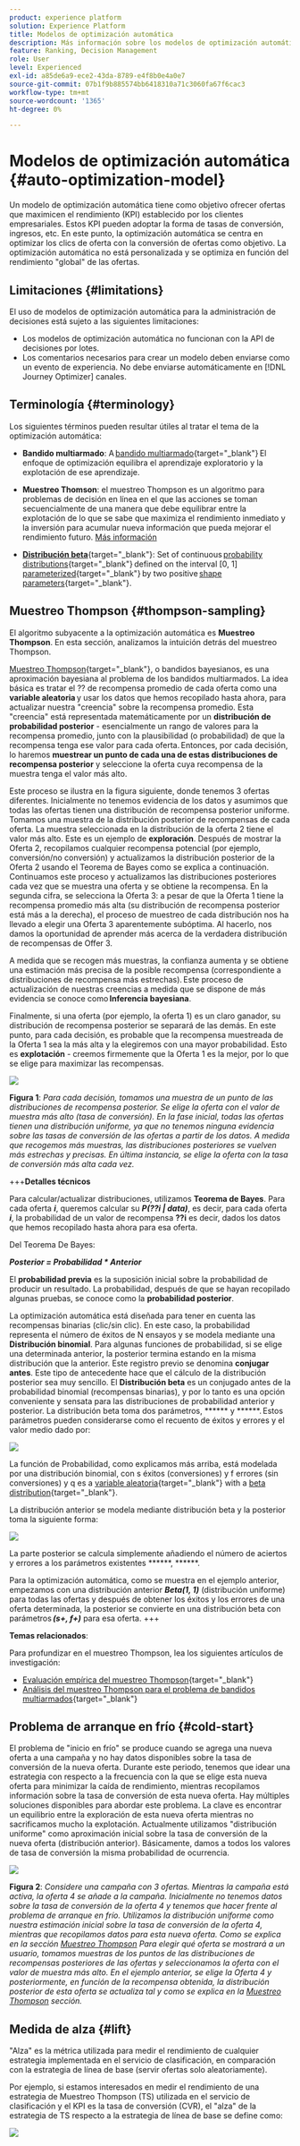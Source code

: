 ```yaml
---
product: experience platform
solution: Experience Platform
title: Modelos de optimización automática
description: Más información sobre los modelos de optimización automática
feature: Ranking, Decision Management
role: User
level: Experienced
exl-id: a85de6a9-ece2-43da-8789-e4f8b0e4a0e7
source-git-commit: 07b1f9b885574bb6418310a71c3060fa67f6cac3
workflow-type: tm+mt
source-wordcount: '1365'
ht-degree: 0%

---
```


# Modelos de optimización automática {#auto-optimization-model}

Un modelo de optimización automática tiene como objetivo ofrecer ofertas que maximicen el rendimiento (KPI) establecido por los clientes empresariales. Estos KPI pueden adoptar la forma de tasas de conversión, ingresos, etc. En este punto, la optimización automática se centra en optimizar los clics de oferta con la conversión de ofertas como objetivo. La optimización automática no está personalizada y se optimiza en función del rendimiento &quot;global&quot; de las ofertas.

## Limitaciones {#limitations}

El uso de modelos de optimización automática para la administración de decisiones está sujeto a las siguientes limitaciones:

* Los modelos de optimización automática no funcionan con la API de decisiones por lotes.
* Los comentarios necesarios para crear un modelo deben enviarse como un evento de experiencia. No debe enviarse automáticamente en [!DNL Journey Optimizer] canales.

## Terminología {#terminology}

Los siguientes términos pueden resultar útiles al tratar el tema de la optimización automática:

* **Bandido multiarmado**: A [bandido multiarmado](https://en.wikipedia.org/wiki/Multi-armed_bandit){target="_blank"} El enfoque de optimización equilibra el aprendizaje exploratorio y la explotación de ese aprendizaje.

* **Muestreo Thomson**: el muestreo Thompson es un algoritmo para problemas de decisión en línea en el que las acciones se toman secuencialmente de una manera que debe equilibrar entre la explotación de lo que se sabe que maximiza el rendimiento inmediato y la inversión para acumular nueva información que pueda mejorar el rendimiento futuro. [Más información](#thompson-sampling)

* [**Distribución beta**](https://en.wikipedia.org/wiki/Beta_distribution){target="_blank"}: Set of continuous [probability distributions](https://en.wikipedia.org/wiki/Probability_distribution){target="_blank"} defined on the interval [0, 1] [parameterized](https://en.wikipedia.org/wiki/Statistical_parameter){target="_blank"} by two positive [shape parameters](https://en.wikipedia.org/wiki/Shape_parameter){target="_blank"}.

## Muestreo Thompson {#thompson-sampling}

El algoritmo subyacente a la optimización automática es **Muestreo Thompson**. En esta sección, analizamos la intuición detrás del muestreo Thompson.

[Muestreo Thompson](https://en.wikipedia.org/wiki/Thompson_sampling){target="_blank"}, o bandidos bayesianos, es una aproximación bayesiana al problema de los bandidos multiarmados.  La idea básica es tratar el ?? de recompensa promedio de cada oferta como una **variable aleatoria** y usar los datos que hemos recopilado hasta ahora, para actualizar nuestra &quot;creencia&quot; sobre la recompensa promedio. Esta &quot;creencia&quot; está representada matemáticamente por un **distribución de probabilidad posterior** - esencialmente un rango de valores para la recompensa promedio, junto con la plausibilidad (o probabilidad) de que la recompensa tenga ese valor para cada oferta. Entonces, por cada decisión, lo haremos **muestrear un punto de cada una de estas distribuciones de recompensa posterior** y seleccione la oferta cuya recompensa de la muestra tenga el valor más alto.

Este proceso se ilustra en la figura siguiente, donde tenemos 3 ofertas diferentes. Inicialmente no tenemos evidencia de los datos y asumimos que todas las ofertas tienen una distribución de recompensa posterior uniforme. Tomamos una muestra de la distribución posterior de recompensas de cada oferta. La muestra seleccionada en la distribución de la oferta 2 tiene el valor más alto. Este es un ejemplo de **exploración**. Después de mostrar la Oferta 2, recopilamos cualquier recompensa potencial (por ejemplo, conversión/no conversión) y actualizamos la distribución posterior de la Oferta 2 usando el Teorema de Bayes como se explica a continuación.  Continuamos este proceso y actualizamos las distribuciones posteriores cada vez que se muestra una oferta y se obtiene la recompensa. En la segunda cifra, se selecciona la Oferta 3: a pesar de que la Oferta 1 tiene la recompensa promedio más alta (su distribución de recompensa posterior está más a la derecha), el proceso de muestreo de cada distribución nos ha llevado a elegir una Oferta 3 aparentemente subóptima. Al hacerlo, nos damos la oportunidad de aprender más acerca de la verdadera distribución de recompensas de Offer 3.

A medida que se recogen más muestras, la confianza aumenta y se obtiene una estimación más precisa de la posible recompensa (correspondiente a distribuciones de recompensa más estrechas). Este proceso de actualización de nuestras creencias a medida que se dispone de más evidencia se conoce como **Inferencia bayesiana**.

Finalmente, si una oferta (por ejemplo, la oferta 1) es un claro ganador, su distribución de recompensa posterior se separará de las demás. En este punto, para cada decisión, es probable que la recompensa muestreada de la Oferta 1 sea la más alta y la elegiremos con una mayor probabilidad. Esto es **explotación** - creemos firmemente que la Oferta 1 es la mejor, por lo que se elige para maximizar las recompensas.

![](../assets/ai-ranking-thompson-sampling.png)

**Figura 1**: *Para cada decisión, tomamos una muestra de un punto de las distribuciones de recompensa posterior. Se elige la oferta con el valor de muestra más alto (tasa de conversión). En la fase inicial, todas las ofertas tienen una distribución uniforme, ya que no tenemos ninguna evidencia sobre las tasas de conversión de las ofertas a partir de los datos. A medida que recogemos más muestras, las distribuciones posteriores se vuelven más estrechas y precisas. En última instancia, se elige la oferta con la tasa de conversión más alta cada vez.*

<!--
![](../assets/ai-ranking-thompson-sampling-initial.png)
![](../assets/ai-ranking-thompson-sampling-intermediate.png)
![](../assets/ai-ranking-thompson-sampling-ultimate.png)
-->

+++**Detalles técnicos**

Para calcular/actualizar distribuciones, utilizamos **Teorema de Bayes**. Para cada oferta ***i***, queremos calcular su ***P(??i | data)***, es decir, para cada oferta ***i***, la probabilidad de un valor de recompensa **??i** es decir, dados los datos que hemos recopilado hasta ahora para esa oferta.

Del Teorema De Bayes:

***Posterior = Probabilidad * Anterior***

El **probabilidad previa** es la suposición inicial sobre la probabilidad de producir un resultado. La probabilidad, después de que se hayan recopilado algunas pruebas, se conoce como la **probabilidad posterior**. 

La optimización automática está diseñada para tener en cuenta las recompensas binarias (clic/sin clic). En este caso, la probabilidad representa el número de éxitos de N ensayos y se modela mediante una **Distribución binomial**. Para algunas funciones de probabilidad, si se elige una determinada anterior, la posterior termina estando en la misma distribución que la anterior. Este registro previo se denomina **conjugar antes**. Este tipo de antecedente hace que el cálculo de la distribución posterior sea muy sencillo. El **Distribución beta** es un conjugado antes de la probabilidad binomial (recompensas binarias), y por lo tanto es una opción conveniente y sensata para las distribuciones de probabilidad anterior y posterior. La distribución beta toma dos parámetros, ****** y ******. Estos parámetros pueden considerarse como el recuento de éxitos y errores y el valor medio dado por:

![](../assets/ai-ranking-beta-distribution.png)

La función de Probabilidad, como explicamos más arriba, está modelada por una distribución binomial, con s éxitos (conversiones) y f errores (sin conversiones) y q es a [variable aleatoria](https://en.wikipedia.org/wiki/Random_variable){target="_blank"} with a [beta distribution](https://en.wikipedia.org/wiki/Beta_distribution){target="_blank"}.

La distribución anterior se modela mediante distribución beta y la posterior toma la siguiente forma:

![](../assets/ai-ranking-posterior-distribution.svg)

La parte posterior se calcula simplemente añadiendo el número de aciertos y errores a los parámetros existentes ******, ******.

Para la optimización automática, como se muestra en el ejemplo anterior, empezamos con una distribución anterior ***Beta(1, 1)*** (distribución uniforme) para todas las ofertas y después de obtener los éxitos y los errores de una oferta determinada, la posterior se convierte en una distribución beta con parámetros ***(s+, f+)*** para esa oferta.
+++

**Temas relacionados**:

Para profundizar en el muestreo Thompson, lea los siguientes artículos de investigación:
* [Evaluación empírica del muestreo Thompson](https://proceedings.neurips.cc/paper/2011/file/e53a0a2978c28872a4505bdb51db06dc-Paper.pdf){target="_blank"}
* [Análisis del muestreo Thompson para el problema de bandidos multiarmados](https://proceedings.mlr.press/v23/agrawal12/agrawal12.pdf){target="_blank"}

## Problema de arranque en frío {#cold-start}

El problema de &quot;inicio en frío&quot; se produce cuando se agrega una nueva oferta a una campaña y no hay datos disponibles sobre la tasa de conversión de la nueva oferta. Durante este periodo, tenemos que idear una estrategia con respecto a la frecuencia con la que se elige esta nueva oferta para minimizar la caída de rendimiento, mientras recopilamos información sobre la tasa de conversión de esta nueva oferta. Hay múltiples soluciones disponibles para abordar este problema. La clave es encontrar un equilibrio entre la exploración de esta nueva oferta mientras no sacrificamos mucho la explotación. Actualmente utilizamos &quot;distribución uniforme&quot; como aproximación inicial sobre la tasa de conversión de la nueva oferta (distribución anterior). Básicamente, damos a todos los valores de tasa de conversión la misma probabilidad de ocurrencia.


![](../assets/ai-ranking-cold-start-strategies.png)

**Figura 2**: *Considere una campaña con 3 ofertas. Mientras la campaña está activa, la oferta 4 se añade a la campaña. Inicialmente no tenemos datos sobre la tasa de conversión de la oferta 4 y tenemos que hacer frente al problema de arranque en frío. Utilizamos la distribución uniforme como nuestra estimación inicial sobre la tasa de conversión de la oferta 4, mientras que recopilamos datos para esta nueva oferta. Como se explica en la sección [Muestreo Thompson](#thompson-sampling) Para elegir qué oferta se mostrará a un usuario, tomamos muestras de los puntos de las distribuciones de recompensas posteriores de las ofertas y seleccionamos la oferta con el valor de muestra más alto. En el ejemplo anterior, se elige la Oferta 4 y posteriormente, en función de la recompensa obtenida, la distribución posterior de esta oferta se actualiza tal y como se explica en la [Muestreo Thompson](#thompson-sampling) sección.*

## Medida de alza {#lift}

&quot;Alza&quot; es la métrica utilizada para medir el rendimiento de cualquier estrategia implementada en el servicio de clasificación, en comparación con la estrategia de línea de base (servir ofertas solo aleatoriamente).

Por ejemplo, si estamos interesados en medir el rendimiento de una estrategia de Muestreo Thompson (TS) utilizada en el servicio de clasificación y el KPI es la tasa de conversión (CVR), el &quot;alza&quot; de la estrategia de TS respecto a la estrategia de línea de base se define como:

![](../assets/ai-ranking-lift.png)
